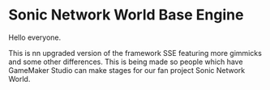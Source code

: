# Sonic Network World Base Engine
 Hello everyone.
 
 This is nn upgraded version of the framework SSE featuring more gimmicks and some other differences.
 This is being made so people which have GameMaker Studio can make stages for our fan project Sonic Network World.
   
